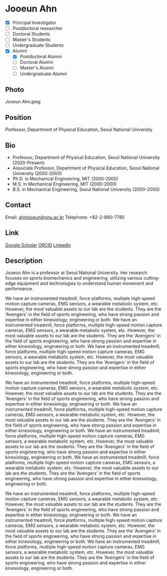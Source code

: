 <!-- 홈페이지에 표시될 영문 이름을 입력하세요. 파일명도 입력하신 것과 같게 꼭 수정해주세요. -->
# Jooeun Ahn

<!-- 소속 카테고리를 선택하세요. 해당하는 카테고리 앞의 [ ]에 x를 넣어주세요. 꼭 하나만 선택하세요. -->
- [x] Principal Investigator
- [ ] Postdoctoral researcher
- [ ] Doctoral Students
- [ ] Master's Students
- [ ] Undergraduate Students
- [x] Alumni <!-- Alumni를 선택한 경우 어떤 Alumni인지 아래 체크박스에 체크해주세요. -->
  - [x] Postdoctoral Alumni
  - [ ] Doctoral Alumni
  - [ ] Master's Alumni
  - [ ] Undergraduate Alumni

## Photo
<!-- 본인 파일명을 입력하세요. 사진은 assets/people/photos/ 디렉토리에 저장해주세요. -->
Jooeun Ahn.jpeg

## Position
<!-- 직위, 소속 학과(소속 팀), 대학교(회사 혹인 기관) 순서로 작성해주세요. 꼭 쉼표로 구분해주세요. -->
Professor, Department of Physical Education, Seoul National University

## Bio
<!-- 본인의 학력, 경력, 수상 내역 등을 한 줄씩 입력해주세요. 최신 내용이 위로 가도록 작성해주세요. -->
- Professor, Department of Physical Education, Seoul National University (2020-Present)
- Associate Professor, Department of Physical Education, Seoul National University (2000-2000)
- Ph.D. in Mechanical Engineering, MIT (2000-2000)
- M.S. in Mechanical Engineering, MIT (2000-2000)
- B.S. in Mechanical Engineering, Seoul National University (2000-2000)

## Contact
<!-- 연락처 정보를 입력하세요. 이메일은 필수입니다. -->
Email: ahnjooeun@snu.ac.kr
Telephone: +82-2-880-7785

## Link
<!-- 관련 학술 프로필 링크를 입력하세요. 선택사항입니다. -->
[Google Scholar](https://scholar.google.com/citations?user=0000-0000-0000-0000&hl=en)
[ORCID](https://orcid.org/0000-0000-0000-0000)
[LinkedIn](https://www.linkedin.com/in/jooeun-ahn-0000000000)

## Description
<!-- 본인에 대한 자세한 설명을 작성하세요. 연구 관심사, 학력, 업적, 현재 프로젝트 등을 자유롭게 포함할 수 있습니다. -->
Jooeun Ahn is a professor at Seoul National University. Her research focuses on sports biomechanics and engineering, utilizing various cutting-edge equipment and technologies to understand human movement and performance.

We have an instrumented treadmill, force platforms, multiple high-speed motion capture cameras, EMG sensors, a wearable metabolic system, etc. However, the most valuable assets to our lab are the students. They are the 'Avengers' in the field of sports engineering, who have strong passion and expertise in either kinesiology, engineering or both. We have an instrumented treadmill, force platforms, multiple high-speed motion capture cameras, EMG sensors, a wearable metabolic system, etc. However, the most valuable assets to our lab are the students. They are the 'Avengers' in the field of sports engineering, who have strong passion and expertise in either kinesiology, engineering or both. We have an instrumented treadmill, force platforms, multiple high-speed motion capture cameras, EMG sensors, a wearable metabolic system, etc. However, the most valuable assets to our lab are the students. They are the 'Avengers' in the field of sports engineering, who have strong passion and expertise in either kinesiology, engineering or both.

We have an instrumented treadmill, force platforms, multiple high-speed motion capture cameras, EMG sensors, a wearable metabolic system, etc. However, the most valuable assets to our lab are the students. They are the 'Avengers' in the field of sports engineering, who have strong passion and expertise in either kinesiology, engineering or both. We have an instrumented treadmill, force platforms, multiple high-speed motion capture cameras, EMG sensors, a wearable metabolic system, etc. However, the most valuable assets to our lab are the students. They are the 'Avengers' in the field of sports engineering, who have strong passion and expertise in either kinesiology, engineering or both. We have an instrumented treadmill, force platforms, multiple high-speed motion capture cameras, EMG sensors, a wearable metabolic system, etc. However, the most valuable assets to our lab are the students. They are the 'Avengers' in the field of sports engineering, who have strong passion and expertise in either kinesiology, engineering or both. We have an instrumented treadmill, force platforms, multiple high-speed motion capture cameras, EMG sensors, a wearable metabolic system, etc. However, the most valuable assets to our lab are the students. They are the 'Avengers' in the field of sports engineering, who have strong passion and expertise in either kinesiology, engineering or both.

We have an instrumented treadmill, force platforms, multiple high-speed motion capture cameras, EMG sensors, a wearable metabolic system, etc. However, the most valuable assets to our lab are the students. They are the 'Avengers' in the field of sports engineering, who have strong passion and expertise in either kinesiology, engineering or both. We have an instrumented treadmill, force platforms, multiple high-speed motion capture cameras, EMG sensors, a wearable metabolic system, etc. However, the most valuable assets to our lab are the students. They are the 'Avengers' in the field of sports engineering, who have strong passion and expertise in either kinesiology, engineering or both. We have an instrumented treadmill, force platforms, multiple high-speed motion capture cameras, EMG sensors, a wearable metabolic system, etc. However, the most valuable assets to our lab are the students. They are the 'Avengers' in the field of sports engineering, who have strong passion and expertise in either kinesiology, engineering or both.
